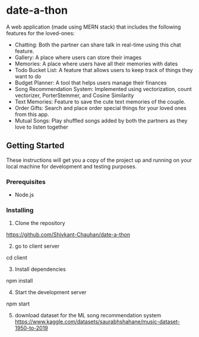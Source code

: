 # date-a-thon
A web application (made using MERN stack) that includes the following features for the loved-ones:

- Chatting: Both the partner can share talk in real-time using this chat feature.
- Gallery: A place where users can store their images
- Memories: A place where users have all their memories with dates
- Todo Bucket List: A feature that allows users to keep track of things they want to do
- Budget Planner: A tool that helps users manage their finances
- Song Recommendation System: Implemented using vectorization, count vectorizer, PorterStemmer, and Cosine Similarity
- Text Memories: Feature to save the cute text memories of the couple.
- Order Gifts: Search and place order special things for your loved ones from this app.
- Mutual Songs: Play shuffled songs added by both the partners as they love to listen together

## Getting Started

These instructions will get you a copy of the project up and running on your local machine for development and testing purposes.

### Prerequisites

- Node.js

### Installing

1. Clone the repository

https://github.com/Shivkant-Chauhan/date-a-thon

2. go to client server


cd client


3. Install dependencies


npm install


4. Start the development server


npm start

5. download dataset for the ML song recommendation system
https://www.kaggle.com/datasets/saurabhshahane/music-dataset-1950-to-2019
